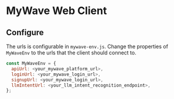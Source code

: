 # MyWave Web Client

## Configure

The urls is configurable in `mywave-env.js`. Change the properties of `MyWaveEnv` to the urls that the client should connect to.

```javascript
const MyWaveEnv = {
  apiUrl: <your_mywave_platform_url>,
  loginUrl: <your_mywave_login_url>,
  signupUrl: <your_mywave_login_url>,
  llmIntentUrl: <your_llm_intent_recognition_endpoint>,
};
```